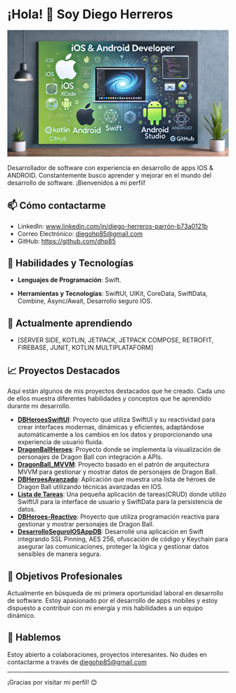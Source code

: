 # ¡Hola! 👋 Soy Diego Herreros

<div id="header" align="center">
    <img decoding="async" src="https://github.com/dhp85/banner/blob/main/banner%20git%20hub.png?raw=true" width="800"/>
</div>

Desarrollador de software con experiencia en desarrollo de apps IOS & ANDROID. Constantemente busco aprender y mejorar en el mundo del desarrollo de software. ¡Bienvenidos a mi perfil!

## 📫 Cómo contactarme

- LinkedIn: www.linkedin.com/in/diego-herreros-parrón-b73a0121b
- Correo Electrónico: diegohp85@gmail.com
- GitHub: https://github.com/dhp85

## 🚀 Habilidades y Tecnologías

- **Lenguajes de Programación**: Swift.

- **Herramientas y Tecnologías**: SwiftUI, UIKit, CoreData, SwiftData, Combine, Async/Await, Desarrollo seguro IOS.

## 🌱 Actualmente aprendiendo

- [SERVER SIDE, KOTLIN, JETPACK, JETPACK COMPOSE, RETROFIT, FIREBASE, JUNIT, KOTLIN MULTIPLATAFORM]


## 📈 Proyectos Destacados

Aquí están algunos de mis proyectos destacados que he creado. Cada uno de ellos muestra diferentes habilidades y conceptos que he aprendido durante mi desarrollo.

- [**DBHeroesSwiftUI**](https://github.com/dhp85/DBHeroesSwiftUI.git): Proyecto que utiliza SwiftUI y su reactividad para crear interfaces modernas, dinámicas y eficientes, adaptándose automáticamente a los cambios en los datos y proporcionando una experiencia de usuario fluida.
- [**DragonBallHeroes**](https://github.com/dhp85/DragonBallHeroes.git): Proyecto donde se implementa la visualización de personajes de Dragon Ball con integración a APIs.
- [**DragonBall_MVVM**](https://github.com/dhp85/DragonBall_MVVM.git): Proyecto basado en el patrón de arquitectura MVVM para gestionar y mostrar datos de personajes de Dragon Ball.
- [**DBHeroesAvanzado**](https://github.com/dhp85/DBHeroesAvanzado.git): Aplicación que muestra una lista de héroes de Dragon Ball utilizando técnicas avanzadas en IOS.
- [**Lista de Tareas**](https://github.com/dhp85/ListaTareas.git): Una pequeña aplicación de tareas(CRUD) donde utilizo SwiftUI para la interface de usuario y SwiftData para la persistencia de datos.
- [**DBHeroes-Reactivo**](https://github.com/dhp85/DBHeroes-Reactivo.git): Proyecto que utiliza programación reactiva para gestionar y mostrar personajes de Dragon Ball.
- [**DesarrolloSeguroIOSAppDB**](https://github.com/dhp85/DesarrolloSeguroIOSAppDB.git): Desarrollé una aplicación en Swift integrando SSL Pinning, AES 256, ofuscación de código y Keychain para asegurar las comunicaciones, proteger la lógica y gestionar datos sensibles de manera segura.





## 🌟 Objetivos Profesionales

Actualmente en búsqueda de mi primera oportunidad laboral en desarrollo de software. Estoy apasionado por el desarrollo de apps mobiles y estoy dispuesto a contribuir con mi energía y mis habilidades a un equipo dinámico.

## 💬 Hablemos

Estoy abierto a colaboraciones, proyectos interesantes. No dudes en contactarme a través de diegohp85@gmail.com

---

¡Gracias por visitar mi perfil! 😊
